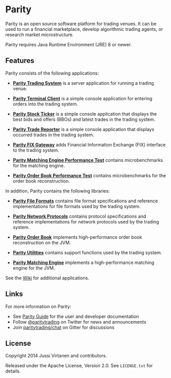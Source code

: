 Parity
======

Parity is an open source software platform for trading venues. It can be
used to run a financial marketplace, develop algorithmic trading agents,
or research market microstructure.

Parity requires Java Runtime Environment (JRE) 8 or newer.


Features
--------

Parity consists of the following applications:

- [**Parity Trading System**](parity-system) is a server application for
  running a trading venue.

- [**Parity Terminal Client**](applications/client) is a simple console
  application for entering orders into the trading system.

- [**Parity Stock Ticker**](parity-ticker) is a simple console application
  that displays the best bids and offers (BBOs) and latest trades in the
  trading system.

- [**Parity Trade Reporter**](parity-reporter) is a simple console application
  that displays occurred trades in the trading system.

- [**Parity FIX Gateway**](applications/fix) adds Financial Information
  Exchange (FIX) interface to the trading system.

- [**Parity Matching Engine Performance Test**](parity-match-perf-test)
  contains microbenchmarks for the matching engine.

- [**Parity Order Book Performance Test**](tests/book-perf-test) contains
  microbenchmarks for the order book reconstruction.

In addition, Parity contains the following libraries:

- [**Parity File Formats**](libraries/file) contains file format
  specifications and reference implementations for file formats used by the
  trading system.

- [**Parity Network Protocols**](parity-net) contains protocol specifications
  and reference implementations for network protocols used by the trading
  system.

- [**Parity Order Book**](libraries/book) implements high-performance order
  book reconstruction on the JVM.

- [**Parity Utilities**](parity-util) contains support functions used by the
  trading system.

- [**Parity Matching Engine**](parity-match) implements a high-performance
  matching engine for the JVM.

See the [Wiki][] for additional applications.

  [Wiki]: https://github.com/paritytrading/parity/wiki


Links
-----

For more information on Parity:

- See [Parity Guide](https://github.com/paritytrading/documentation) for the
  user and developer documentation
- Follow [@paritytrading](https://twitter.com/paritytrading) on Twitter for
  news and announcements
- Join [paritytrading/chat](https://gitter.im/paritytrading/chat) on Gitter
  for discussions


License
-------

Copyright 2014 Jussi Virtanen and contributors.

Released under the Apache License, Version 2.0. See `LICENSE.txt` for details.
